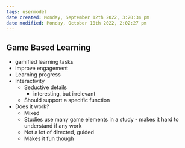 ```yaml
---
tags: usermodel 
date created: Monday, September 12th 2022, 3:20:34 pm
date modified: Monday, October 10th 2022, 2:02:27 pm
---
```


## Game Based Learning
- gamified learning tasks
- improve engagement
- Learning progress
- Interactivity
	- Seductive details
		- interesting, but irrelevant
	- Should support a specific function
- Does it work?
	- Mixed
	- Studies use many game elements in a study - makes it hard to understand if any work
	- Not a lot of directed, guided
	- Makes it fun though

